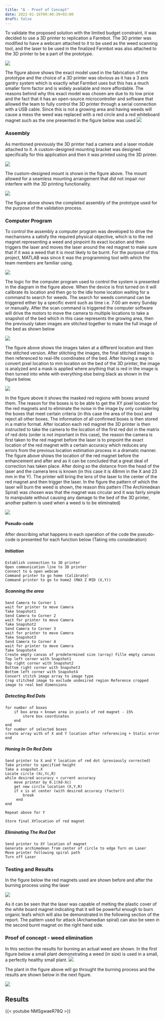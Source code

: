 ```yaml
---
title: "A - Proof of Concept"
date: 2022-01-16T09:40:39+03:00
draft: false
---
```


To validate the proposed solution with the limited budget constraint, it was decided to use a 3D printer to replication a Farmbot. The 3D printer was modified to have a webcam attached to it to be used as the weed scanning tool, and the laser to be used in the finalized Farmbot was also attached to the 3D printer to be a part of the prototype.

![](https://raw.githubusercontent.com/me459ku/Automated-Farming/16131ecf0a98884adcfbc39a55c8f002ee84aba6/img/Proof1.png)



The figure above shows the exact model used in the fabrication of the prototype and the choice of a 3D printer was obvious as it has a 3 axis gantry system
which is exactly what Farmbot uses but this has a much smaller
form factor and is widely available and more affordable. The
reasons behind why this exact model was chosen are due to its low price and the fact that it has an open-source microcontroller and software that allowed the team to fully control the 3D printer through a serial connection with a USB cable. Since this is not a growing area and having weeds will cause a mess the weed was replaced with a red circle and a red whiteboard magnet such as the one presented in the figure below was used
![](https://raw.githubusercontent.com/me459ku/Automated-Farming/16131ecf0a98884adcfbc39a55c8f002ee84aba6/img/Proof2.png)



### Assembly
As mentioned previously the 3D printer had a camera and a laser module attached to it. A custom-designed mounting bracket was designed specifically for this application and then it was printed using the 3D printer.

![](https://raw.githubusercontent.com/me459ku/Automated-Farming/16131ecf0a98884adcfbc39a55c8f002ee84aba6/img/Proof3.png)

The custom-designed mount is shown in the figure above. The mount allowed for a seamless mounting arrangement that did not impair nor interfere with the 3D printing functionality.

![](https://raw.githubusercontent.com/me459ku/Automated-Farming/16131ecf0a98884adcfbc39a55c8f002ee84aba6/img/Proof4.png)

The figure above shows the completed assembly of the prototype used for the purpose of the validation process.

### Computer Program

To control the assembly a computer program was developed to drive the mechanisms a satisfy the required physical objective, which is to the red magnet representing a weed and pinpoint its exact location and then triggers the laser and moves the laser around the red magnet to make sure that if it was a weed that it is most likely to be burnt. For the purpose of this project, MATLAB was since it was the programming tool with which the team members are familiar using.

![](https://raw.githubusercontent.com/me459ku/Automated-Farming/16131ecf0a98884adcfbc39a55c8f002ee84aba6/img/Proof5.png)

The logic for the computer program used to control the system is presented in the diagram in the figure above. When the device is first turned on it will calibrate its location and then go to the idle home location waiting for a command to search for weeds. The search for weeds command can be triggered either by a specific event such as time i.e. 7:00 am every Sunday or manually. After the scan command is triggered the computer software will drive the motors to move the camera to multiple locations to take a snapshot of the bed which in this case represents the growing area, then the previously taken images are stitched together to make the full image of the bed as shown below

![](https://raw.githubusercontent.com/me459ku/Automated-Farming/16131ecf0a98884adcfbc39a55c8f002ee84aba6/img/Proof6.png)

The figure above shows the images taken at a different location and then the stitched version. After stitching the images, the final stitched image is then referenced to real-life coordinates of the bed. After having a way to convert pixel location to mm location on the bed of the 3D printer, the image is analyzed and a mask is applied where anything that is red in the image is then turned into white with everything else being black as shown in the figure below.


![](https://raw.githubusercontent.com/me459ku/Automated-Farming/16131ecf0a98884adcfbc39a55c8f002ee84aba6/img/Proof7.png)

In the figure above it shows the masked red regions with boxes around them. The reason for the boxes is to be able to get the XY pixel location for the red magnets and to eliminate the noise in the image by only considering the boxes that meet certain criteria (in this case the area of the box) and reject all other boxes. The information of all confirmed boxes is then stored in a matrix format. After location each red magnet the 3D printer is then instructed to take the camera to the location of the first red dot in the matrix of red dots (order is not important in this case), the reason the camera is first taken to the red magnet before the laser is to pinpoint the exact location of the red magnet with a certain accuracy which reduces any errors from the previous location estimation process in a dramatic manner.
The figure above shows the location of the red magnet before the enhancement and after and as it can be concluded that a great deal of correction has taken place. After doing so the distance from the head of the laser and the camera lens is known (in this case it is 48mm in the X and 23 mm in the Y). The printer will bring the lens of the laser to the center of the red magnet and then trigger the laser.
In the figure the pattern of which the laser will burn the weed is shown, the reason this pattern (The Archimedean Spiral) was chosen was that the magnet was circular and it was fairly simple to manipulate without causing any damage to the bed of the 3D printer, another pattern is used when a weed is to be eliminated)

![](https://raw.githubusercontent.com/me459ku/Automated-Farming/16131ecf0a98884adcfbc39a55c8f002ee84aba6/img/Proof8.png)


#### Pseudo-code
After describing what happens in each operation of the code the pseudo-code is presented for each function below (Taking into consideration)

##### Initiation
```
Establish connection to 3D printer
Open communication line to 3D printer
Connect to & open webcam
Command printer to go home (Calibrate)
Command printer to go to home2 (MAX Z MID (X,Y))
```
##### Scanning the area
```
Send Camera to Corner 1
wait for printer to move Camera
Take Snapshot1
Send Camera to Corner 2
wait for printer to move Camera
Take Snapshot2
Send Camera to Corner 3
wait for printer to move Camera
Take Snapshot3
Send Camera to Corner 4
wait for printer to move Camera
Take Snapshot4
Create empty canvas of predetermined size (array) Fille empty canvas
Top left corner with Snapshot1
Top right corner with Snapshot2
Bottom right corner with Snapshot3
Bottom left corner with Snapshot4
Convert stitch image array to image type
Crop stitched image to exclude undesired region Reference cropped image to real bed dimensions

```
##### Detecting Red Dots
```Create a mask for all anything red in the image assign a box around all white regions in masked image
for number of boxes
    if box area > known area in pixels of red magnet - 15%
        store box coordinates
    end
end
for number of selected boxes
create array with of X and Y location after referencing + Static error
end
```
##### Honing In On Red Dots
```
Send printer to X and Y location of red dot (previously corrected) Take printer to specified height
Take a snapshot.X
Locate circle (Xc,Yc,R)
while desired accuracy < current accuracy
    move printer by 0.1(Xd-Xc)
    get new circle location (X,Y,R)
    if x is at center (with desired accuracy (factor))
        break
     end
end

Repeat above for Y

Store final XYlocation of red magnet
```
##### Eliminating The Red Dot
```
Send printer to XY location of magnet
Generate archimedean from center of circle to edge Turn on Laser
Move printer following spiral path
Turn off Laser
```

### Testing and Results
In the figure below the red magnets used are shown before and after the burning process using the laser

![](https://raw.githubusercontent.com/me459ku/Automated-Farming/16131ecf0a98884adcfbc39a55c8f002ee84aba6/img/Proof9.png)

As it can be seen that the laser was capable of melting the plastic cover of the white board magnet indicating that it will be powerful enough to burn organic leafs which will also be demonstrated in the following section of the report. The pattern used for attack (Archamedian spiral) can also be seen in the second burnt magnet on the right hand side.

### Proof of concept - weed elimination

In this section the results for burning an actual weed are shown. In the first figure below a small plant demonstrating a weed (in size) is used in a small, a perfectly healthy small plant.
![](https://raw.githubusercontent.com/me459ku/Automated-Farming/16131ecf0a98884adcfbc39a55c8f002ee84aba6/img/Proof10.png)

The plant in the figure above will go throught the burning process and the results are shown below in the next figure.

![](https://raw.githubusercontent.com/me459ku/Automated-Farming/16131ecf0a98884adcfbc39a55c8f002ee84aba6/img/Proof11.png)


## Results

{{< youtube NMSgwaeR78Q >}}